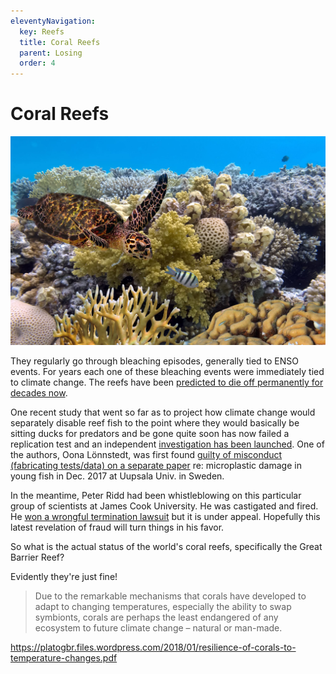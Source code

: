 ```yaml
---
eleventyNavigation:
  key: Reefs
  title: Coral Reefs
  parent: Losing
  order: 4
---
```

# Coral Reefs

![](/img/reef.jpg)

They regularly go through bleaching episodes, generally tied to ENSO events. For years each one of these bleaching events were immediately tied to climate change. The reefs have been [predicted to die off permanently for decades now](https://www.dailytelegraph.com.au/blogs/tim-blair/eternal-life-and-death-of-our-rare-roast-reef/news-story/4631e7f45c1602afaa46bbe2b6f4e365).

One recent study that went so far as to project how climate change would separately disable reef fish to the point where they would basically be sitting ducks for predators and be gone quite soon has now failed a replication test and an independent [investigation has been launched](https://www.timeshighereducation.com/news/ex-judge-investigate-controversial-marine-research#survey-answer). One of the authors, Oona Lönnstedt,  was first found [guilty of misconduct (fabricating tests/data) on a separate paper](https://www.timeshighereducation.com/news/fishy-research-opens-can-worms) re: microplastic damage in young fish in Dec. 2017 at Uupsala Univ. in Sweden.

In the meantime, Peter Ridd had been whistleblowing on this particular group of scientists at James Cook University. He was castigated and fired. He [won a wrongful termination lawsuit](https://www.theguardian.com/australia-news/2019/sep/06/peter-ridd-awarded-12m-in-unfair-dismissal-case-against-james-cook-university) but it is under appeal. Hopefully this latest revelation of fraud will turn things in his favor.

So what is the actual status of the world's coral reefs, specifically the Great Barrier Reef?

Evidently they're just fine! 

> Due to the remarkable mechanisms that corals have developed to adapt to changing temperatures, especially the ability to swap symbionts, corals are perhaps the least endangered of any ecosystem to future climate change – natural or man-made.

https://platogbr.files.wordpress.com/2018/01/resilience-of-corals-to-temperature-changes.pdf

